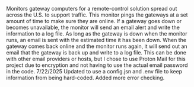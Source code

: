 Monitors gateway computers for a remote-control solution spread out across the U.S. to support traffic. This monitor pings the gateways at a set amount of time to make sure they are online. If a gateway goes down or becomes unavailable, the monitor will send an email alert and write the information to a log file. As long as the gateway is down when the monitor runs, an email is sent with the estimated time it has been down. When the gateway comes back online and the monitor runs again, it will send out an email that the gateway is back up and write to a log file. This can be done with other email providers or hosts, but I chose to use Proton Mail for this project due to encryption and not having to use the actual email password in the code. 
7/22/2025
Updated to use a config.jsn and .env file to keep information from being hard-coded. 
Added more error checking.
  
